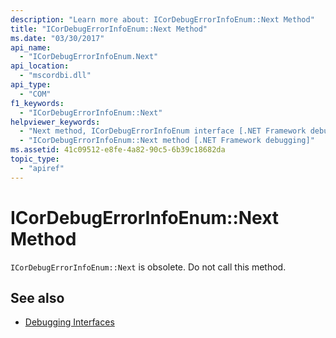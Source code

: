 ```yaml
---
description: "Learn more about: ICorDebugErrorInfoEnum::Next Method"
title: "ICorDebugErrorInfoEnum::Next Method"
ms.date: "03/30/2017"
api_name: 
  - "ICorDebugErrorInfoEnum.Next"
api_location: 
  - "mscordbi.dll"
api_type: 
  - "COM"
f1_keywords: 
  - "ICorDebugErrorInfoEnum::Next"
helpviewer_keywords: 
  - "Next method, ICorDebugErrorInfoEnum interface [.NET Framework debugging]"
  - "ICorDebugErrorInfoEnum::Next method [.NET Framework debugging]"
ms.assetid: 41c09512-e8fe-4a82-90c5-6b39c18682da
topic_type: 
  - "apiref"
---
```

# ICorDebugErrorInfoEnum::Next Method

`ICorDebugErrorInfoEnum::Next` is obsolete. Do not call this method.  
  
## See also

- [Debugging Interfaces](debugging-interfaces.md)
